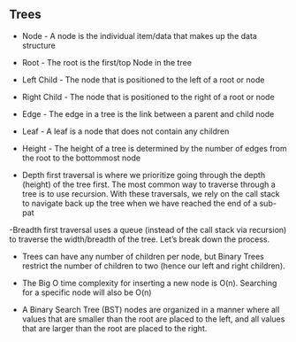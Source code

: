 ## Trees
- Node - A node is the individual item/data that makes up the data structure
- Root - The root is the first/top Node in the tree
- Left Child - The node that is positioned to the left of a root or node
- Right Child - The node that is positioned to the right of a root or node
- Edge - The edge in a tree is the link between a parent and child node
- Leaf - A leaf is a node that does not contain any children
- Height - The height of a tree is determined by the number of edges from the root to the bottommost node

- Depth first traversal is where we prioritize going through the depth (height) of the tree first. The most common way to traverse through a tree is to use recursion. With these traversals, we rely on the call stack to navigate back up the tree when we have reached the end of a sub-pat

-Breadth first traversal uses a queue (instead of the call stack via recursion) to traverse the width/breadth of the tree. Let’s break down the process.

- Trees can have any number of children per node, but Binary Trees restrict the number of children to two (hence our left and right children).

- The Big O time complexity for inserting a new node is O(n). Searching for a specific node will also be O(n)

- A Binary Search Tree (BST) nodes are organized in a manner where all values that are smaller than the root are placed to the left, and all values that are larger than the root are placed to the right.